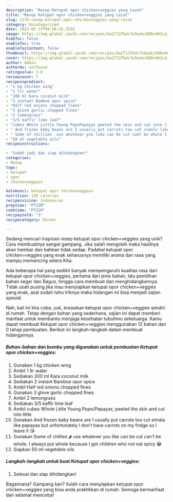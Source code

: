 ```yaml
---
description: "Resep Ketupat opor chicken+veggies yang Lezat"
title: "Resep Ketupat opor chicken+veggies yang Lezat"
slug: 1175-resep-ketupat-opor-chickenveggies-yang-lezat
category: Uncategorized
date: 2022-05-15T04:50:15.353Z
image: https://img-global.cpcdn.com/recipes/ba27137bdc7e9aeb/680x482cq70/ketupat-opor-chickenveggies-foto-resep-utama.jpg
hideToc: false
enableToc: true
enableTocContent: false
thumbnail: https://img-global.cpcdn.com/recipes/ba27137bdc7e9aeb/680x482cq70/ketupat-opor-chickenveggies-foto-resep-utama.jpg
cover: https://img-global.cpcdn.com/recipes/ba27137bdc7e9aeb/680x482cq70/ketupat-opor-chickenveggies-foto-resep-utama.jpg
author: Admin
authorAv: notfound
ratingvalue: 3.8
reviewcount: 7
recipeingredient:
- "1 kg chicken wing"
- "1 ltr water"
- "200 ml Kara coconut milk"
- "2 instant Bamboe opor spice"
- "Half red onions chopped fines"
- "3 glove garlic chopped fines"
- "2 lemongrass"
- "3/5 kaffir lime leaf"
- "cubes Whole Little Young PopoPapayas peeled the skin and cut into little"
- " And frozen baby beans are I usually put carrots too cut simala like papayas but unfortunately I dont have carrots on my fridge so I leave it "
- " Some of chillies  use whatever you like can be cut cant be whole I always put whole because I got children who not eat spicy "
- "50 ml vegetable oils"
recipeinstructions:

- "Sudah jadi dan siap dihidangkan!"
categories:
- Resep
tags:
- ketupat
- opor
- chickenveggies

katakunci: ketupat opor chickenveggies 
nutrition: 116 calories
recipecuisine: Indonesian
preptime: "PT13M"
cooktime: "PT31M"
recipeyield: "3"
recipecategory: Dinner

---
```





Sedang mencari inspirasi resep ketupat opor chicken+veggies yang unik? Cara membuatnya sangat gampang. Jika salah mengolah maka hasilnya akan hambar dan bahkan tidak sedap. Padahal ketupat opor chicken+veggies yang enak seharusnya memiliki aroma dan rasa yang mampu memancing selera Kita.





Ada beberapa hal yang sedikit banyak mempengaruhi kualitas rasa dari ketupat opor chicken+veggies, pertama dari jenis bahan, lalu pemilihan bahan segar dan Bagus, hingga cara membuat dan menghidangkannya. Tidak usah pusing jika mau menyiapkan ketupat opor chicken+veggies yang enak,      asal sudah tahu triknya maka hidangan ini bisa menjadi sajian spesial.





















Nah, kali ini kita coba, yuk, kreasikan ketupat opor chicken+veggies sendiri di rumah. Tetap dengan bahan yang sederhana, sajian ini dapat memberi manfaat untuk membantu menjaga kesehatan tubuhmu sekeluarga. Kamu dapat membuat Ketupat opor chicken+veggies menggunakan 12 bahan dan 0 tahap pembuatan. Berikut ini langkah-langkah dalam membuat hidangannya.

<!--inarticleads1-->

##### Bahan-bahan dan bumbu yang digunakan untuk pembuatan Ketupat opor chicken+veggies:

1. Gunakan 1 kg chicken wing
1. Ambil 1 ltr water
1. Sediakan 200 ml Kara coconut milk
1. Sediakan 2 instant Bamboe opor spice
1. Ambil Half red onions chopped fines
1. Gunakan 3 glove garlic chopped fines
1. Ambil 2 lemongrass
1. Sediakan 3/5 kaffir lime leaf
1. Ambil cubes Whole Little Young Popo/Papayas, peeled the skin and cut into little
1. Gunakan  And frozen baby beans are I usually put carrots too cut simala like papayas but unfortunately I don’t have carrots on my fridge so I leave it 😘
1. Gunakan  Some of chillies 🌶 use whatever you like can be cut can’t be whole, I always put whole because I got children who not eat spicy 😂
1. Siapkan 50 ml vegetable oils




<!--inarticleads2-->

##### Langkah-langkah untuk buat Ketupat opor chicken+veggies:


1. Selesai dan siap dihidangkan!



Bagaimana? Gampang kan? Itulah cara menyiapkan ketupat opor chicken+veggies yang bisa anda praktikkan di rumah. Semoga bermanfaat dan selamat mencoba!
